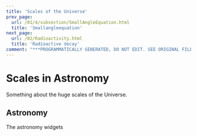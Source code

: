 ```yaml
---
title: 'Scales of the Universe'
prev_page:
  url: /01/4/subsection/SmallAngleEquation.html
  title: 'Smallangleequation'
next_page:
  url: /02/Radioactivity.html
  title: 'Radioactive decay'
comment: "***PROGRAMMATICALLY GENERATED, DO NOT EDIT. SEE ORIGINAL FILES IN /content***"
---
```

# Scales in Astronomy

Something about the huge scales of the Universe.

## Astronomy

The astronomy widgets

